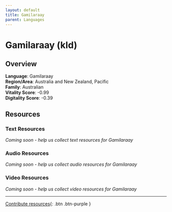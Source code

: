```yaml
---
layout: default
title: Gamilaraay
parent: Languages
---
```


# Gamilaraay (kld)

## Overview

**Language**: Gamilaraay  
**Region/Area**: Australia and New Zealand, Pacific  
**Family**: Australian  
**Vitality Score**: -0.99  
**Digitality Score**: -0.39  

## Resources

### Text Resources
*Coming soon - help us collect text resources for Gamilaraay*

### Audio Resources
*Coming soon - help us collect audio resources for Gamilaraay*

### Video Resources
*Coming soon - help us collect video resources for Gamilaraay*

---

[Contribute resources](https://fairtrain.github.io/){: .btn .btn-purple }
